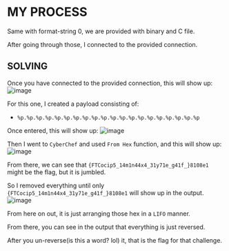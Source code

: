 # MY PROCESS

Same with format-string 0, we are provided with binary and C file.

After going through those, I connected to the provided connection.

## SOLVING

Once you have connected to the provided connection, this will show up:
![image](https://github.com/user-attachments/assets/16c82bf4-e528-4f4e-a712-56505087cb59)

For this one, I created a payload consisting of:
- ```%p.%p.%p.%p.%p.%p.%p.%p.%p.%p.%p.%p.%p.%p.%p.%p.%p.%p.%p.%p```

Once entered, this will show up:
![image](https://github.com/user-attachments/assets/c37200e7-944d-46d9-a21d-6c0c6cc18738)

Then I went to ```CyberChef``` and used ```From Hex``` function, and this will show up:
![image](https://github.com/user-attachments/assets/9dc123d6-8b1a-40bb-84fc-c4fde552e18f)

From there, we can see that ```{FTCocip5_14m1n44x4_31y71e_g41f_}8108e1``` might be the flag, but it is jumbled.

So I removed everything until only ```{FTCocip5_14m1n44x4_31y71e_g41f_}8108e1``` will show up in the output.
![image](https://github.com/user-attachments/assets/9b877c48-77d1-4e02-9a19-f1a06e4a78f7)

From here on out, it is just arranging those hex in a ```LIFO``` manner.

From there, you can see in the output that everything is just reversed.

After you un-reverse(is this a word? lol) it, that is the flag for that challenge.
